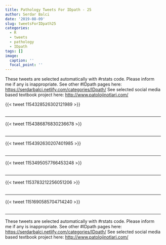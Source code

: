 ```yaml
---
title: Pathology Tweets For IDpath - 25
author: Serdar Balci
date: '2019-08-09'
slug: tweetsForIDpath25
categories:
  - R
  - tweets
  - pathology
  - IDpath
tags: []
image:
  caption: ''
  focal_point: ''
---
```



These tweets are selected automatically with #rstats code. Please inform me if any is inappropriate.
See other #IDpath pages here: https://serdarbalci.netlify.com/categories/IDpath/ 
See selected social media based textbook project here: http://www.patolojinotlari.com/

{{< tweet 1154328526302121989 >}}
<br>
<br>
<hr>
{{< tweet 1154386876830236678 >}}
<br>
<br>
<hr>
{{< tweet 1154392630207401985 >}}
<br>
<br>
<hr>
{{< tweet 1153495057766453248 >}}
<br>
<br>
<hr>
{{< tweet 1153783212256051206 >}}
<br>
<br>
<hr>
{{< tweet 1151690585704714240 >}}
<br>
<br>
<hr>


These tweets are selected automatically with #rstats code. Please inform me if any is inappropriate.
See other #IDpath pages here: https://serdarbalci.netlify.com/categories/IDpath/ 
See selected social media based textbook project here: http://www.patolojinotlari.com/
